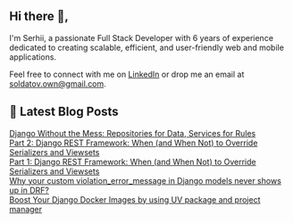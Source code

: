 ## Hi there 👋,
I'm Serhii, a passionate Full Stack Developer with 6 years of experience dedicated to creating scalable, efficient, and user-friendly web and mobile applications.

Feel free to connect with me on [LinkedIn](https://www.linkedin.com/in/serhii-soldatov-ab2a68238/) or drop me an email at soldatov.own@gmail.com.

## 📝 Latest Blog Posts
[Django Without the Mess: Repositories for Data, Services for Rules](https://soldatov-ss.hashnode.dev/django-without-the-mess-repositories-for-data-services-for-rules)\
[Part 2: Django REST Framework: When (and When Not) to Override Serializers and Viewsets](https://soldatov-ss.hashnode.dev/part-2-django-rest-framework-when-and-when-not-to-override-serializers-and-viewsets)\
[Part 1: Django REST Framework: When (and When Not) to Override Serializers and Viewsets](https://soldatov-ss.hashnode.dev/part-1-django-rest-framework-when-and-when-not-to-override-serializers-and-viewsets)\
[Why your custom violation_error_message in Django models never shows up in DRF?](https://soldatov-ss.hashnode.dev/why-django-rest-framework-doesnt-show-your-custom-validation-error-messages-and-what-to-do-about-it)\
[Boost Your Django Docker Images by using UV package and project manager](https://soldatov-ss.hashnode.dev/boost-your-django-docker-images-by-using-uv-package-and-project-manager)
